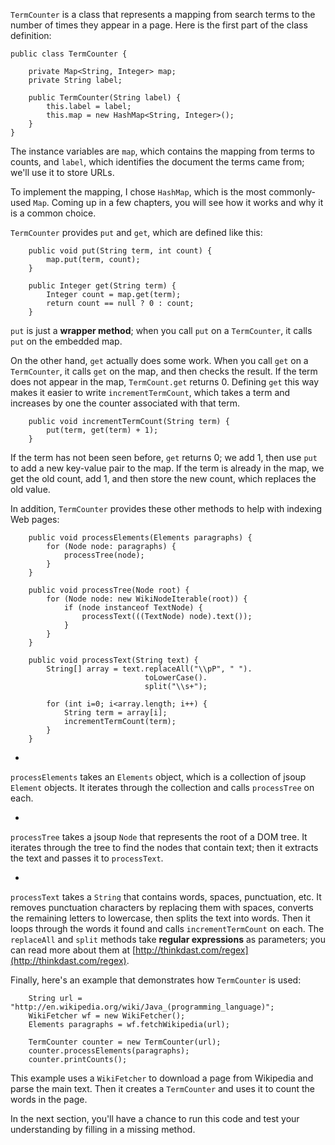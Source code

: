 `TermCounter` is a class that represents a mapping from search terms to the number of times they appear in a page. Here is the first part of the class definition:

```code
public class TermCounter {

    private Map<String, Integer> map;
    private String label;

    public TermCounter(String label) {
        this.label = label;
        this.map = new HashMap<String, Integer>();
    }
}
```

The instance variables are `map`, which contains the mapping from terms to counts, and `label`, which identifies the document the terms came from; we'll use it to store URLs.


To implement the mapping, I chose `HashMap`, which is the most commonly-used `Map`. Coming up in a few chapters, you will see how it works and why it is a common choice.

`TermCounter` provides `put` and `get`, which are defined like this:

```code
    public void put(String term, int count) {
        map.put(term, count);
    }

    public Integer get(String term) {
        Integer count = map.get(term);
        return count == null ? 0 : count;
    }
```

`put` is just a **wrapper method**; when you call `put` on a `TermCounter`, it calls `put` on the embedded map.


On the other hand, `get` actually does some work. When you call `get` on a `TermCounter`, it calls `get` on the map, and then checks the result. If the term does not appear in the map, `TermCount.get` returns 0. Defining `get` this way makes it easier to write `incrementTermCount`, which takes a term and increases by one the counter associated with that term.

```code
    public void incrementTermCount(String term) {
        put(term, get(term) + 1);
    }
```

If the term has not been seen before, `get` returns 0; we add 1, then use `put` to add a new key-value pair to the map. If the term is already in the map, we get the old count, add 1, and then store the new count, which replaces the old value.

In addition, `TermCounter` provides these other methods to help with indexing Web pages:

```code
    public void processElements(Elements paragraphs) {
        for (Node node: paragraphs) {
            processTree(node);
        }
    }

    public void processTree(Node root) {
        for (Node node: new WikiNodeIterable(root)) {
            if (node instanceof TextNode) {
                processText(((TextNode) node).text());
            }
        }
    }

    public void processText(String text) {
        String[] array = text.replaceAll("\\pP", " ").
                              toLowerCase().
                              split("\\s+");

        for (int i=0; i<array.length; i++) {
            String term = array[i];
            incrementTermCount(term);
        }
    }
```



* 
`processElements` takes an `Elements` object, which is a
collection of jsoup `Element` objects. It iterates through the
collection and calls `processTree` on each.

* 
`processTree` takes a jsoup `Node` that represents the
root of a DOM tree. It iterates through the tree to find the nodes
that contain text; then it extracts the text and passes it to
`processText`.

* 
`processText` takes a `String` that contains words, spaces,
punctuation, etc. It removes punctuation characters by replacing
them with spaces, converts the remaining letters to lowercase, then
splits the text into words. Then it loops through the words it found
and calls `incrementTermCount` on each.  The `replaceAll`
and `split` methods take **regular expressions** as parameters;
you can read more about them at [http://thinkdast.com/regex](http://thinkdast.com/regex).



Finally, here's an example that demonstrates how `TermCounter` is used:

```code
    String url = "http://en.wikipedia.org/wiki/Java_(programming_language)";
    WikiFetcher wf = new WikiFetcher();
    Elements paragraphs = wf.fetchWikipedia(url);

    TermCounter counter = new TermCounter(url);
    counter.processElements(paragraphs);
    counter.printCounts();
```

This example uses a `WikiFetcher` to download a page from Wikipedia and parse the main text. Then it creates a `TermCounter` and uses it to count the words in the page.


In the next section, you'll have a chance to run this code and test your understanding by filling in a missing method.